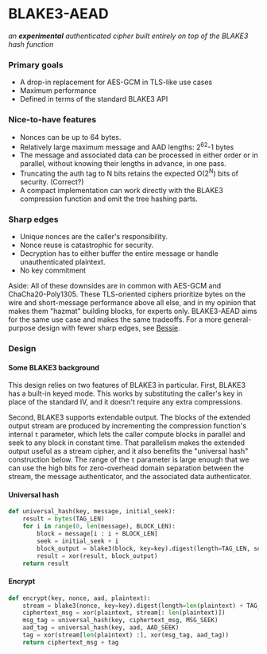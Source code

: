 # BLAKE3-AEAD

*an **experimental** authenticated cipher built entirely on top of the BLAKE3
hash function*

### Primary goals

- A drop-in replacement for AES-GCM in TLS-like use cases
- Maximum performance
- Defined in terms of the standard BLAKE3 API

### Nice-to-have features

- Nonces can be up to 64 bytes.
- Relatively large maximum message and AAD lengths: 2<sup>62</sup>-1 bytes
- The message and associated data can be processed in either order or in
  parallel, without knowing their lengths in advance, in one pass.
- Truncating the auth tag to N bits retains the expected O(2<sup>N</sup>) bits
  of security. (Correct?)
- A compact implementation can work directly with the BLAKE3 compression
  function and omit the tree hashing parts.

### Sharp edges

- Unique nonces are the caller's responsibility.
- Nonce reuse is catastrophic for security.
- Decryption has to either buffer the entire message or handle unauthenticated
  plaintext.
- No key commitment

Aside: All of these downsides are in common with AES-GCM and ChaCha20-Poly1305.
These TLS-oriented ciphers prioritize bytes on the wire and short-message
performance above all else, and in my opinion that makes them "hazmat" building
blocks, for experts only. BLAKE3-AEAD aims for the same use case and makes the
same tradeoffs. For a more general-purpose design with fewer sharp edges, see
[Bessie](https://github.com/oconnor663/bessie).

### Design

#### Some BLAKE3 background

This design relies on two features of BLAKE3 in particular. First, BLAKE3 has a
built-in keyed mode. This works by substituting the caller's key in place of
the standard IV, and it doesn't require any extra compressions.

Second, BLAKE3 supports extendable output. The blocks of the extended output
stream are produced by incrementing the compression function's internal `t`
parameter, which lets the caller compute blocks in parallel and seek to any
block in constant time. That parallelism makes the extended output useful as a
stream cipher, and it also benefits the "universal hash" construction below.
The range of the `t` parameter is large enough that we can use the high bits
for zero-overhead domain separation between the stream, the message
authenticator, and the associated data authenticator.

#### Universal hash

```python
def universal_hash(key, message, initial_seek):
    result = bytes(TAG_LEN)
    for i in range(0, len(message), BLOCK_LEN):
        block = message[i : i + BLOCK_LEN]
        seek = initial_seek + i
        block_output = blake3(block, key=key).digest(length=TAG_LEN, seek=seek)
        result = xor(result, block_output)
    return result
```

#### Encrypt

```python
def encrypt(key, nonce, aad, plaintext):
    stream = blake3(nonce, key=key).digest(length=len(plaintext) + TAG_LEN)
    ciphertext_msg = xor(plaintext, stream[: len(plaintext)])
    msg_tag = universal_hash(key, ciphertext_msg, MSG_SEEK)
    aad_tag = universal_hash(key, aad, AAD_SEEK)
    tag = xor(stream[len(plaintext) :], xor(msg_tag, aad_tag))
    return ciphertext_msg + tag
```
